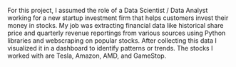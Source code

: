 For this project, I assumed the role of a Data Scientist / Data Analyst working for a new startup investment firm that helps customers invest their money in stocks. My job was extracting financial data like historical share price and quarterly revenue reportings from various sources using Python libraries and webscraping on popular stocks. After collecting this data I visualized it in a dashboard to identify patterns or trends. The stocks I worked with are Tesla, Amazon, AMD, and GameStop.
